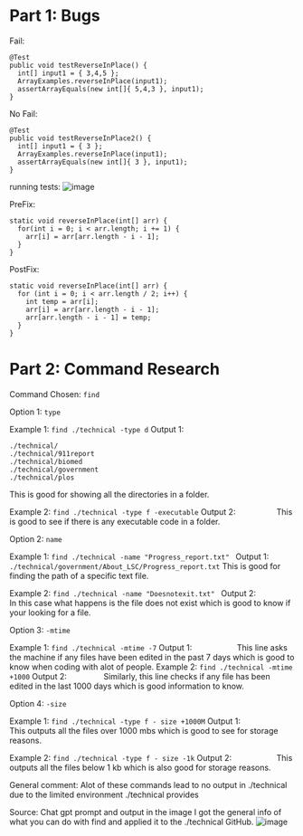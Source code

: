 # Part 1: Bugs

Fail:
```
@Test 
public void testReverseInPlace() {
  int[] input1 = { 3,4,5 };
  ArrayExamples.reverseInPlace(input1);
  assertArrayEquals(new int[]{ 5,4,3 }, input1);
}
```

No Fail:
```
@Test
public void testReverseInPlace2() {
  int[] input1 = { 3 };
  ArrayExamples.reverseInPlace(input1);
  assertArrayEquals(new int[]{ 3 }, input1);
}
```
running tests:
![image](https://github.com/SumayKalra/cse15L-labreports-winter2024/assets/67125138/45e8d71b-7682-4868-8465-137cd278974f)

PreFix:
```
static void reverseInPlace(int[] arr) {
  for(int i = 0; i < arr.length; i += 1) {
    arr[i] = arr[arr.length - i - 1];
  }
}
```

PostFix:
```
static void reverseInPlace(int[] arr) {
  for (int i = 0; i < arr.length / 2; i++) {
    int temp = arr[i];
    arr[i] = arr[arr.length - i - 1];
    arr[arr.length - i - 1] = temp;
  }
}
```

# Part 2: Command Research
Command Chosen:
```find```

Option 1:
```type``` 

Example 1: 
```find ./technical -type d```
Output 1: 
``` 
./technical/
./technical/911report
./technical/biomed
./technical/government
./technical/plos
```
This is good for showing all the directories in a folder.

Example 2:
```find ./technical -type f -executable```
Output 2:
```         ```
This is good to see if there is any executable code in a folder.

Option 2:
```name```

Example 1:
```find ./technical -name "Progress_report.txt" ```
Output 1:
``` ./technical/government/About_LSC/Progress_report.txt```
This is good for finding the path of a specific text file.

Example 2:
```find ./technical -name "Doesnotexit.txt" ```
Output 2:
```       ```
In this case what happens is the file does not exist which is good to know if your looking for a file.

Option 3:
```-mtime```

Example 1:
```find ./technical -mtime -7```
Output 1:
```          ```
This line asks the machine if any files have been edited in the past 7 days which is good to know when coding with alot of people.
Example 2:
```find ./technical -mtime +1000```
Output 2: 
```        ```
Similarly, this line checks if any file has been edited in the last 1000 days which is good information to know.

Option 4:
```-size```

Example 1:
```find ./technical -type f - size +1000M```
Output 1:
```          ```
This outputs all the files over 1000 mbs which is good to see for storage reasons.

Example 2:
```find ./technical -type f - size -1k```
Output 2:
```          ```
This outputs all the files below 1 kb which is also good for storage reasons.

General comment: Alot of these commands lead to no output in ./technical due to the limited environment ./technical provides

Source: Chat gpt prompt and output in the image
I got the general info of what you can do with find and applied it to the ./technical GitHub.
![image](https://github.com/SumayKalra/cse15L-labreports-winter2024/assets/67125138/a3d440d5-bbdd-4a97-9b82-431107e01518)







